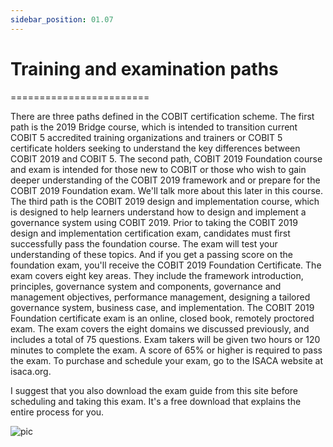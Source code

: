 ```yaml
---
sidebar_position: 01.07
---
```


# Training and examination paths
========================


There are three paths defined in the COBIT certification scheme. The first path is the 2019 Bridge course, which is intended to transition current COBIT 5 accredited training organizations and trainers or COBIT 5 certificate holders seeking to understand the key differences between COBIT 2019 and COBIT 5. The second path, COBIT 2019 Foundation course and exam is intended for those new to COBIT or those who wish to gain deeper understanding of the COBIT 2019 framework and or prepare for the COBIT 2019 Foundation exam. We'll talk more about this later in this course. The third path is the COBIT 2019 design and implementation course, which is designed to help learners understand how to design and implement a governance system using COBIT 2019. Prior to taking the COBIT 2019 design and implementation certification exam, candidates must first successfully pass the foundation course. The exam will test your understanding of these topics. And if you get a passing score on the foundation exam, you'll receive the COBIT 2019 Foundation Certificate. The exam covers eight key areas. They include the framework introduction, principles, governance system and components, governance and management objectives, performance management, designing a tailored governance system, business case, and implementation. The COBIT 2019 Foundation certificate exam is an online, closed book, remotely proctored exam. The exam covers the eight domains we discussed previously, and includes a total of 75 questions. Exam takers will be given two hours or 120 minutes to complete the exam. A score of 65% or higher is required to pass the exam. To purchase and schedule your exam, go to the ISACA website at isaca.org. 

I suggest that you also download the exam guide from this site before scheduling and taking this exam. It's a free download that explains the entire process for you.

![pic](/img/Cobit_Certification_Paths.png)